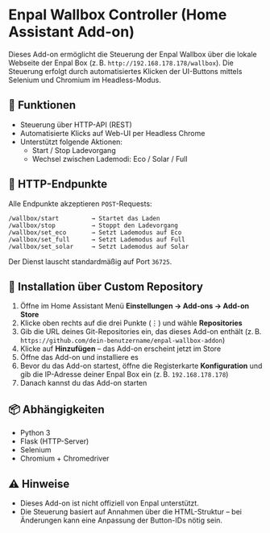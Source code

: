 # Enpal Wallbox Controller (Home Assistant Add-on)

Dieses Add-on ermöglicht die Steuerung der Enpal Wallbox über die lokale Webseite der Enpal Box (z. B. `http://192.168.178.178/wallbox`). Die Steuerung erfolgt durch automatisiertes Klicken der UI-Buttons mittels Selenium und Chromium im Headless-Modus.

## 🔧 Funktionen

- Steuerung über HTTP-API (REST)
- Automatisierte Klicks auf Web-UI per Headless Chrome
- Unterstützt folgende Aktionen:
  - Start / Stop Ladevorgang
  - Wechsel zwischen Lademodi: Eco / Solar / Full

## 🔌 HTTP-Endpunkte

Alle Endpunkte akzeptieren `POST`-Requests:

```
/wallbox/start         → Startet das Laden
/wallbox/stop          → Stoppt den Ladevorgang
/wallbox/set_eco       → Setzt Lademodus auf Eco
/wallbox/set_full      → Setzt Lademodus auf Full
/wallbox/set_solar     → Setzt Lademodus auf Solar
```

Der Dienst lauscht standardmäßig auf Port `36725`.

## 🚀 Installation über Custom Repository

1. Öffne im Home Assistant Menü **Einstellungen → Add-ons → Add-on Store**
2. Klicke oben rechts auf die drei Punkte (⋮) und wähle **Repositories**
3. Gib die URL deines Git-Repositories ein, das dieses Add-on enthält (z. B. `https://github.com/dein-benutzername/enpal-wallbox-addon`)
4. Klicke auf **Hinzufügen** – das Add-on erscheint jetzt im Store
5. Öffne das Add-on und installiere es
6. Bevor du das Add-on startest, öffne die Registerkarte **Konfiguration** und gib die IP-Adresse deiner Enpal Box ein (z. B. `192.168.178.178`)
7. Danach kannst du das Add-on starten

## 📦 Abhängigkeiten

- Python 3
- Flask (HTTP-Server)
- Selenium
- Chromium + Chromedriver

## ⚠️ Hinweise

- Dieses Add-on ist nicht offiziell von Enpal unterstützt.
- Die Steuerung basiert auf Annahmen über die HTML-Struktur – bei Änderungen kann eine Anpassung der Button-IDs nötig sein.
